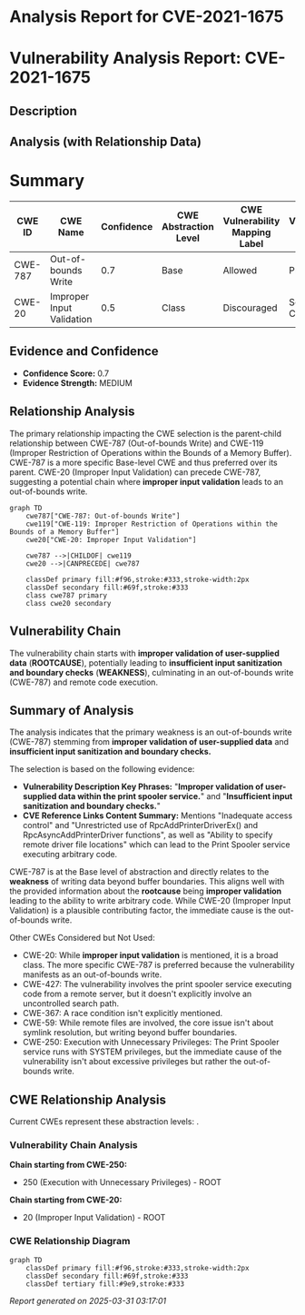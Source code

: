 # Analysis Report for CVE-2021-1675

# Vulnerability Analysis Report: CVE-2021-1675

## Description



## Analysis (with Relationship Data)

# Summary
| CWE ID | CWE Name | Confidence | CWE Abstraction Level | CWE Vulnerability Mapping Label | CWE-Vulnerability Mapping Notes |
|---|---|---|---|---|---|
| CWE-787 | Out-of-bounds Write | 0.7 | Base | Allowed | Primary CWE |
| CWE-20 | Improper Input Validation | 0.5 | Class | Discouraged | Secondary Candidate |

## Evidence and Confidence

*   **Confidence Score:** 0.7
*   **Evidence Strength:** MEDIUM

## Relationship Analysis
The primary relationship impacting the CWE selection is the parent-child relationship between CWE-787 (Out-of-bounds Write) and CWE-119 (Improper Restriction of Operations within the Bounds of a Memory Buffer). CWE-787 is a more specific Base-level CWE and thus preferred over its parent. CWE-20 (Improper Input Validation) can precede CWE-787, suggesting a potential chain where **improper input validation** leads to an out-of-bounds write.

```mermaid
graph TD
    cwe787["CWE-787: Out-of-bounds Write"]
    cwe119["CWE-119: Improper Restriction of Operations within the Bounds of a Memory Buffer"]
    cwe20["CWE-20: Improper Input Validation"]
    
    cwe787 -->|CHILDOF| cwe119
    cwe20 -->|CANPRECEDE| cwe787
    
    classDef primary fill:#f96,stroke:#333,stroke-width:2px
    classDef secondary fill:#69f,stroke:#333
    class cwe787 primary
    class cwe20 secondary
```

## Vulnerability Chain
The vulnerability chain starts with **improper validation of user-supplied data** (**ROOTCAUSE**), potentially leading to **insufficient input sanitization and boundary checks** (**WEAKNESS**), culminating in an out-of-bounds write (CWE-787) and remote code execution.

## Summary of Analysis
The analysis indicates that the primary weakness is an out-of-bounds write (CWE-787) stemming from **improper validation of user-supplied data** and **insufficient input sanitization and boundary checks.**

The selection is based on the following evidence:

*   **Vulnerability Description Key Phrases:** "**Improper validation of user-supplied data within the print spooler service.**" and "**Insufficient input sanitization and boundary checks.**"
*   **CVE Reference Links Content Summary:** Mentions "Inadequate access control" and "Unrestricted use of RpcAddPrinterDriverEx() and RpcAsyncAddPrinterDriver functions", as well as "Ability to specify remote driver file locations" which can lead to the Print Spooler service executing arbitrary code.

CWE-787 is at the Base level of abstraction and directly relates to the **weakness** of writing data beyond buffer boundaries. This aligns well with the provided information about the **rootcause** being **improper validation** leading to the ability to write arbitrary code. While CWE-20 (Improper Input Validation) is a plausible contributing factor, the immediate cause is the out-of-bounds write.

Other CWEs Considered but Not Used:

*   CWE-20: While **improper input validation** is mentioned, it is a broad class. The more specific CWE-787 is preferred because the vulnerability manifests as an out-of-bounds write.
*   CWE-427: The vulnerability involves the print spooler service executing code from a remote server, but it doesn't explicitly involve an uncontrolled search path.
*   CWE-367: A race condition isn't explicitly mentioned.
*   CWE-59: While remote files are involved, the core issue isn't about symlink resolution, but writing beyond buffer boundaries.
*   CWE-250: Execution with Unnecessary Privileges: The Print Spooler service runs with SYSTEM privileges, but the immediate cause of the vulnerability isn't about excessive privileges but rather the out-of-bounds write.


## CWE Relationship Analysis

Current CWEs represent these abstraction levels: .


### Vulnerability Chain Analysis

**Chain starting from CWE-250:**
- 250 (Execution with Unnecessary Privileges) - ROOT


**Chain starting from CWE-20:**
- 20 (Improper Input Validation) - ROOT



### CWE Relationship Diagram

```mermaid
graph TD
    classDef primary fill:#f96,stroke:#333,stroke-width:2px
    classDef secondary fill:#69f,stroke:#333
    classDef tertiary fill:#9e9,stroke:#333
```



*Report generated on 2025-03-31 03:17:01*
